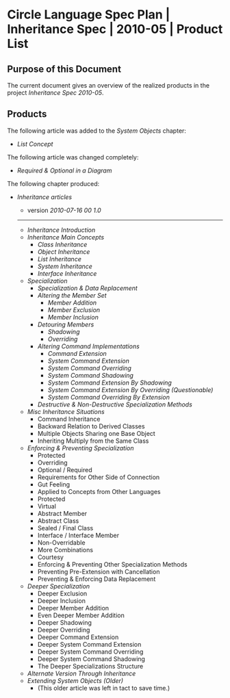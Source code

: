 ﻿Circle Language Spec Plan | Inheritance Spec | 2010-05 | Product List
=====================================================================


Purpose of this Document
------------------------

The current document gives an overview of the realized products in the project *Inheritance Spec 2010-05*.


Products
--------

The following article was added to the *System Objects* chapter:

- *List Concept*

The following article was changed completely:

- *Required & Optional in a Diagram*

The following chapter produced:

- *Inheritance articles*
    
    - version  *2010-07-16 00  1.0*
    ----- 
    - *Inheritance Introduction*
    - *Inheritance Main Concepts*
        - *Class Inheritance*
        - *Object Inheritance*
        - *List Inheritance*
        - *System Inheritance*
        - *Interface Inheritance*
    - *Specialization*
        - *Specialization & Data Replacement*
        - *Altering the Member Set*
            - *Member Addition*
            - *Member Exclusion*
            - *Member Inclusion*
        - *Detouring Members*
            - *Shadowing*
            - *Overriding*
        - *Altering Command Implementations*
            - *Command Extension*
            - *System Command Extension*
            - *System Command Overriding*
            - *System Command Shadowing*
            - *System Command Extension By Shadowing*
            - *System Command Extension By Overriding (Questionable)*
            - *System Command Overriding By Extension*
        - *Destructive & Non-Destructive Specialization Methods*
    - *Misc Inheritance Situations*
        - Command Inheritance
        - Backward Relation to Derived Classes
        - Multiple Objects Sharing one Base Object
        - Inheriting Multiply from the Same Class
    - *Enforcing & Preventing Specialization*
        - Protected
        - Overriding
        - Optional / Required
        - Requirements for Other Side of Connection
        - Gut Feeling
        - Applied to Concepts from Other Languages
        - Protected
        - Virtual
        - Abstract Member
        - Abstract Class
        - Sealed / Final Class
        - Interface / Interface Member
        - Non-Overridable
        - More Combinations
        - Courtesy
        - Enforcing & Preventing Other Specialization Methods
        - Preventing Pre-Extension with Cancellation
        - Preventing & Enforcing Data Replacement
    - *Deeper Specialization*
        - Deeper Exclusion
        - Deeper Inclusion
        - Deeper Member Addition
        - Even Deeper Member Addition
        - Deeper Shadowing
        - Deeper Overriding
        - Deeper Command Extension
        - Deeper System Command Extension
        - Deeper System Command Overriding
        - Deeper System Command Shadowing
        - The Deeper Specializations Structure
    - *Alternate Version Through Inheritance*
    - *Extending System Objects (Older)*
        - (This older article was left in tact to save time.)